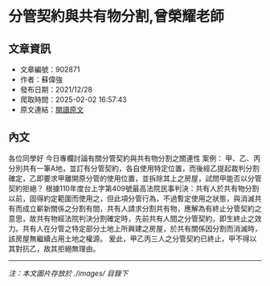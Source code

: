 # 分管契約與共有物分割,曾榮耀老師

## 文章資訊
- 文章編號：902871
- 作者：蘇偉強
- 發布日期：2021/12/28
- 爬取時間：2025-02-02 16:57:43
- 原文連結：[閱讀原文](https://real-estate.get.com.tw/Columns/detail.aspx?no=902871)

## 內文
各位同學好
今日專欄討論有關分管契約與共有物分割之關連性
案例：
甲、乙、丙分別共有一筆A地，並訂有分管契約，各自使用特定位置，而後經乙提起裁判分割確定，乙即要求甲離開原分管的使用位置，並拆除其上之房屋，試問甲能否以分管契約拒絕？
根據110年度台上字第409號最高法院民事判決：共有人於共有物分割以前，固得約定範圍而使用之，但此項分管行為，不過暫定使用之狀態，與消滅共有而成立嶄新關係之分割有間，共有人請求分割共有物，應解為有終止分管契約之意思，故共有物經法院判決分割確定時，先前共有人間之分管契約，即生終止之效力。共有人在分管之特定部分土地上所興建之房屋，於共有關係因分割而消滅時，該房屋無繼續占用土地之權源。
爰此，甲乙丙三人之分管契約已終止，甲不得以其對抗乙，故其拒絕無理由。

---
*注：本文圖片存放於 ./images/ 目錄下*
